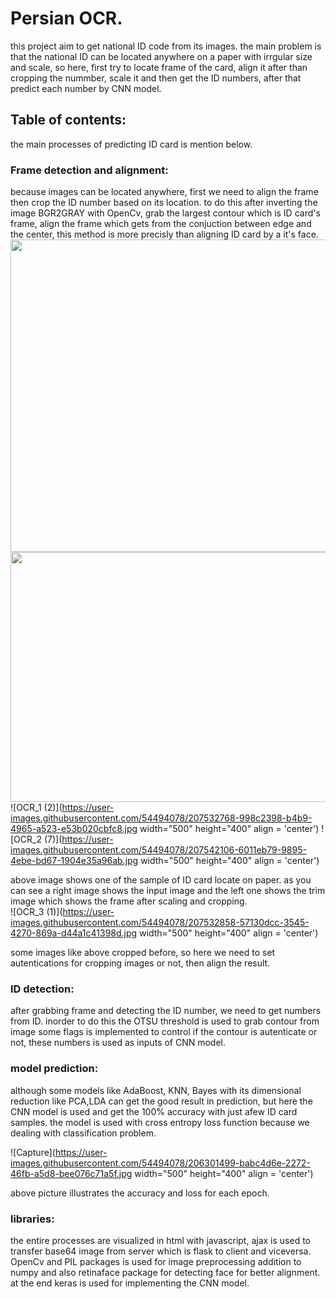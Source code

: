 # Persian OCR.
this project aim to get national ID code from its images. the main problem is that the national ID can be located anywhere on a paper with irrgular size and scale, so here, first try to locate frame of the card, align it after than cropping the nummber, scale it and then get the ID numbers, after that predict each number by CNN model.

## Table of contents:

the main processes of predicting ID card is mention below.

### Frame detection and alignment:
because images can be located anywhere, first we need to align the frame then crop the ID number based on its location. to do this 
after inverting the image BGR2GRAY with OpenCv, grab the largest contour which is ID card's frame, align the frame which gets from 
the conjuction between edge and the center, this method is more precisly than aligning ID card by a it's face.
<img src="https://user-images.githubusercontent.com/54494078/207532768-998c2398-b4b9-4965-a523-e53b020cbfc8.jpg" width="1000" height="500" align = 'center' >
<img src="https://user-images.githubusercontent.com/54494078/207542106-6011eb79-9895-4ebe-bd67-1904e35a96ab.jpg" width="1000" height="400" align = 'center' >
![OCR_1 (2)](https://user-images.githubusercontent.com/54494078/207532768-998c2398-b4b9-4965-a523-e53b020cbfc8.jpg width="500" height="400" align = 'center')
![OCR_2 (7)](https://user-images.githubusercontent.com/54494078/207542106-6011eb79-9895-4ebe-bd67-1904e35a96ab.jpg width="500" height="400" align = 'center')

above image shows one of the sample of ID card locate on paper. as you can see a right image shows the input image and the left one shows the trim image which shows the frame after scaling and cropping.  
![OCR_3 (1)](https://user-images.githubusercontent.com/54494078/207532858-57130dcc-3545-4270-869a-d44a1c41398d.jpg width="500" height="400" align = 'center')

some images like above cropped before, so here we need to set autentications for cropping images or not, then align the result.

### ID detection:
after grabbing frame and detecting the ID number, we need to get numbers from ID. inorder to do this the OTSU threshold is used to grab contour 
from image some flags is implemented to control if the contour is autenticate or not, these numbers is used as inputs of CNN model.

### model prediction:
although some models like AdaBoost, KNN, Bayes with its dimensional reduction like PCA,LDA can get the good result in prediction, but here the CNN model is used and get the 100% accuracy with just afew ID card samples. the model is used with cross entropy loss function because we dealing with classification problem.

![Capture](https://user-images.githubusercontent.com/54494078/206301499-babc4d6e-2272-46fb-a5d8-bee076c71a5f.jpg width="500" height="400" align = 'center')

above picture illustrates the accuracy and loss for each epoch.

### libraries:
the entire processes are visualized in html with javascript, ajax is used to transfer base64 image from server which is flask to client and viceversa.
OpenCv and PIL packages is used for image preprocessing addition to numpy and also retinaface package for detecting face for better alignment.
at the end keras is used for implementing the CNN model.

